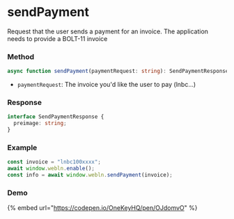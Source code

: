 # sendPayment

Request that the user sends a payment for an invoice. The application needs to provide a BOLT-11 invoice

### Method

```typescript
async function sendPayment(paymentRequest: string): SendPaymentResponse
```

* `paymentRequest`:  The invoice you'd like the user to pay (lnbc...)

### Response

```typescript
interface SendPaymentResponse {
  preimage: string;
}
```

### Example

```typescript
const invoice = "lnbc100xxxx";
await window.webln.enable();
const info = await window.webln.sendPayment(invoice);
```

### Demo

{% embed url="https://codepen.io/OneKeyHQ/pen/OJdomvO" %}
